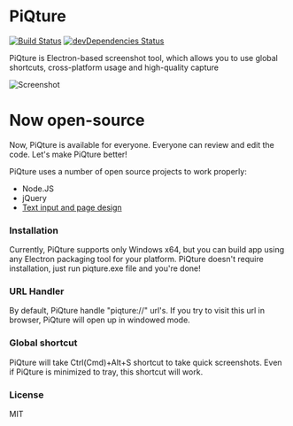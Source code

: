 # PiQture 
[![Build Status](https://travis-ci.org/ivan770/PiQture.svg?branch=master)](https://travis-ci.org/ivan770/PiQture) [![devDependencies Status](https://david-dm.org/ivan770/PiQture/dev-status.svg)](https://david-dm.org/ivan770/PiQture?type=dev)

PiQture is Electron-based screenshot tool, which allows you to use global shortcuts, cross-platform usage and high-quality capture

![Screenshot](https://ivan770.github.io/PiQture/screenshots/screen_1.png)

# Now open-source

Now, PiQture is available for everyone. Everyone can review and edit the code. Let's make PiQture better!

PiQture uses a number of open source projects to work properly:

* Node.JS
* jQuery
* [Text input and page design](https://codepen.io/PRtheRose/pen/BNgEJo)

### Installation

Currently, PiQture supports only Windows x64, but you can build app using any Electron packaging tool for your platform.
PiQture doesn't require installation, just run piqture.exe file and you're done!

### URL Handler

By default, PiQture handle "piqture://" url's. If you try to visit this url in browser, PiQture will open up in windowed mode.

### Global shortcut

PiQture will take Ctrl(Cmd)+Alt+S shortcut to take quick screenshots. Even if PiQture is minimized to tray, this shortcut will work.

### License

MIT
